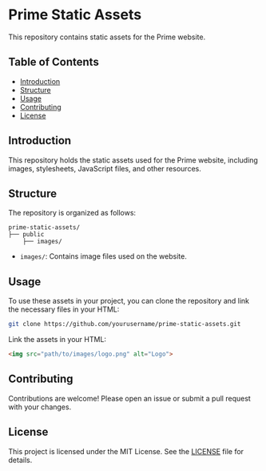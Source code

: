 # Prime Static Assets

This repository contains static assets for the Prime website.

## Table of Contents

- [Introduction](#introduction)
- [Structure](#structure)
- [Usage](#usage)
- [Contributing](#contributing)
- [License](#license)

## Introduction

This repository holds the static assets used for the Prime website, including images, stylesheets, JavaScript files, and other resources.

## Structure

The repository is organized as follows:

```
prime-static-assets/
├── public
    ├── images/
```

- `images/`: Contains image files used on the website.

## Usage

To use these assets in your project, you can clone the repository and link the necessary files in your HTML:

```sh
git clone https://github.com/yourusername/prime-static-assets.git
```

Link the assets in your HTML:

```html
<img src="path/to/images/logo.png" alt="Logo">
```

## Contributing

Contributions are welcome! Please open an issue or submit a pull request with your changes.

## License

This project is licensed under the MIT License. See the [LICENSE](LICENSE) file for details.